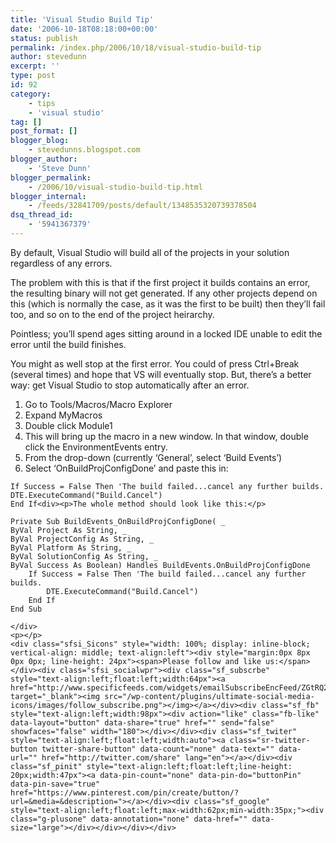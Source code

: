 ```yaml
---
title: 'Visual Studio Build Tip'
date: '2006-10-18T08:18:00+00:00'
status: publish
permalink: /index.php/2006/10/18/visual-studio-build-tip
author: stevedunn
excerpt: ''
type: post
id: 92
category:
    - tips
    - 'visual studio'
tag: []
post_format: []
blogger_blog:
    - stevedunns.blogspot.com
blogger_author:
    - 'Steve Dunn'
blogger_permalink:
    - /2006/10/visual-studio-build-tip.html
blogger_internal:
    - /feeds/32841709/posts/default/1348535320739378504
dsq_thread_id:
    - '5941367379'
---
```

By default, Visual Studio will build all of the projects in your solution regardless of any errors.

The problem with this is that if the first project it builds contains an error, the resulting binary will not get generated. If any other projects depend on this (which is normally the case, as it was the first to be built) then they’ll fail too, and so on to the end of the project heirarchy.

Pointless; you’ll spend ages sitting around in a locked IDE unable to edit the error until the build finishes.

You might as well stop at the first error. You could of press Ctrl+Break (several times) and hope that VS will eventually stop. But, there’s a better way: get Visual Studio to stop automatically after an error.

1. Go to Tools/Macros/Macro Explorer
2. Expand MyMacros
3. Double click Module1
4. This will bring up the macro in a new window. In that window, double click the EnvironmentEvents entry.
5. From the drop-down (currently ‘General’, select ‘Build Events’)
6. Select ‘OnBuildProjConfigDone’ and paste this in:

<span><span><span></span></span></span>

```
If Success = False Then 'The build failed...cancel any further builds.
DTE.ExecuteCommand("Build.Cancel")
End If<div><p>The whole method should look like this:</p>

Private Sub BuildEvents_OnBuildProjConfigDone( _  
ByVal Project As String, _ 
ByVal ProjectConfig As String, _ 
ByVal Platform As String, _ 
ByVal SolutionConfig As String, _ 
ByVal Success As Boolean) Handles BuildEvents.OnBuildProjConfigDone   
    If Success = False Then 'The build failed...cancel any further builds.     
        DTE.ExecuteCommand("Build.Cancel")   
    End If 
End Sub

</div>
<p></p>
<div class="sfsi_Sicons" style="width: 100%; display: inline-block; vertical-align: middle; text-align:left"><div style="margin:0px 8px 0px 0px; line-height: 24px"><span>Please follow and like us:</span></div><div class="sfsi_socialwpr"><div class="sf_subscrbe" style="text-align:left;float:left;width:64px"><a href="http://www.specificfeeds.com/widgets/emailSubscribeEncFeed/ZGtRQ2N4YUkxenJ6TjgzTy9FZTZGOVlUampBalh0Tk05THhhblhmbDRkb2xlM3YxSjJmQ2puZlhkODJzNmNaVzFMZUJvY3ovZkJzRldLdHVicHJwamNaaUZ5UXJqOFROOW5PV2pDMzBGZjNLSHo3aloyRTlJdkhJRDdWK0FNT3B8c3VkUm1QVE45WHJ3U0FIZVBnWG9lUUFXWWJvVDdIOXBsL2Q2NlduWE01dz0=/OA==/" target="_blank"><img src="/wp-content/plugins/ultimate-social-media-icons/images/follow_subscribe.png"></img></a></div><div class="sf_fb" style="text-align:left;width:98px"><div action="like" class="fb-like" data-layout="button" data-share="true" href="" send="false" showfaces="false" width="180"></div></div><div class="sf_twiter" style="text-align:left;float:left;width:auto"><a class="sr-twitter-button twitter-share-button" data-count="none" data-text="" data-url="" href="http://twitter.com/share" lang="en"></a></div><div class="sf_pinit" style="text-align:left;float:left;line-height: 20px;width:47px"><a data-pin-count="none" data-pin-do="buttonPin" data-pin-save="true" href="https://www.pinterest.com/pin/create/button/?url=&media=&description="></a></div><div class="sf_google" style="text-align:left;float:left;max-width:62px;min-width:35px;"><div class="g-plusone" data-annotation="none" data-href="" data-size="large"></div></div></div></div>
```